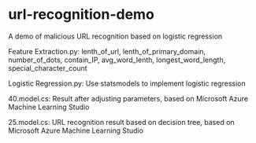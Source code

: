 # url-recognition-demo

A demo of malicious URL recognition based on logistic regression

Feature Extraction.py: lenth_of_url, lenth_of_primary_domain, number_of_dots, contain_IP, avg_word_lenth, longest_word_length, special_character_count

Logistic Regression.py: Use statsmodels to implement logistic regression

40.model.cs: Result after adjusting parameters, based on Microsoft Azure Machine Learning Studio

25.model.cs: URL recognition result based on decision tree, based on Microsoft Azure Machine Learning Studio
